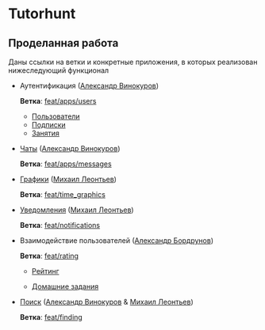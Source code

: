 # Tutorhunt
    
## Проделанная работа

Даны ссылки на ветки и конкретные приложения, в которых реализован нижеследующий функционал

* Аутентификация ([Александр Винокуров](https://github.com/AlexandrVino/))

  **Ветка**: [feat/apps/users](https://github.com/AlexandrVino/tutorhunt/tree/feat/apps/users)

  * [Пользователи](https://github.com/AlexandrVino/tutorhunt/tree/develop/users)
  * [Подписки](https://github.com/AlexandrVino/tutorhunt/tree/develop/follow)
  * [Занятия](https://github.com/AlexandrVino/tutorhunt/tree/develop/bunch)

* [Чаты](https://github.com/AlexandrVino/tutorhunt/tree/develop/chats) ([Александр Винокуров](https://github.com/AlexandrVino/))
  
  **Ветка**: [feat/apps/messages](https://github.com/AlexandrVino/tutorhunt/tree/feat/apps/messages)

* [Графики](https://github.com/AlexandrVino/tutorhunt/tree/develop/graphics) ([Михаил Леонтьев](https://github.com/Leamich))
  
  **Ветка**: [feat/time_graphics](https://github.com/AlexandrVino/tutorhunt/tree/feat/time_graphics)

* [Уведомления](https://github.com/AlexandrVino/tutorhunt/tree/develop/notifications) ([Михаил Леонтьев](https://github.com/Leamich))
  
  **Ветка**: [feat/notifications](https://github.com/AlexandrVino/tutorhunt/tree/feat/notifications)

* Взаимодействие пользователей ([Александр Бордрунов](https://github.com/1Alekron1))
  
  **Ветка**: [feat/rating](https://github.com/AlexandrVino/tutorhunt/tree/feat/rating)

  * [Рейтинг](https://github.com/AlexandrVino/tutorhunt/tree/develop/rating)
      
  * [Домашние задания](https://github.com/AlexandrVino/tutorhunt/tree/develop/hometasks)

* [Поиск](https://github.com/AlexandrVino/tutorhunt/tree/develop/homepage) ([Александр Винокуров](https://github.com/AlexandrVino/) & 
[Михаил Леонтьев](https://github.com/Leamich))

  **Ветка**: [feat/finding](https://github.com/AlexandrVino/tutorhunt/tree/feat/finding/)

